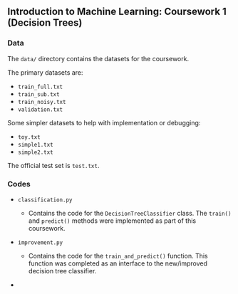 ## Introduction to Machine Learning: Coursework 1 (Decision Trees)

### Data

The ``data/`` directory contains the datasets for the coursework.

The primary datasets are:
- ``train_full.txt``
- ``train_sub.txt``
- ``train_noisy.txt``
- ``validation.txt``

Some simpler datasets to help with implementation or debugging:
- ``toy.txt``
- ``simple1.txt``
- ``simple2.txt``

The official test set is ``test.txt``.


### Codes

- ``classification.py``

	* Contains the code for the ``DecisionTreeClassifier`` class. The ``train()`` and ``predict()`` methods were implemented as part of this coursework.


- ``improvement.py``

	* Contains the code for the ``train_and_predict()`` function. This function was completed as an interface to the new/improved decision tree classifier.
 * 
